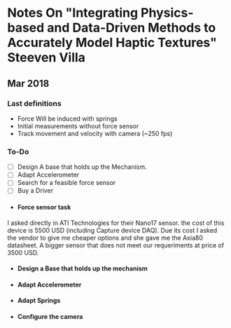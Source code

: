 # Notes On "Integrating Physics-based and Data-Driven Methods to Accurately Model Haptic Textures"  Steeven Villa


## Mar 2018

### Last definitions

- Force Will be induced with springs
- Initial measurements without force sensor
- Track movement and velocity with camera (~250 fps)

### To-Do

* [ ] Design A base that holds up the Mechanism.
* [ ] Adapt Accelerometer
* [ ] Search for a feasible force sensor
* [ ] Buy a Driver

- #### Force sensor task
I asked directly in ATI Technologies for their Nano17 sensor. the cost of this device is 5500 USD (including Capture device DAQ). Due its cost I asked the vendor to give me cheaper options and she gave me the Axia80 datasheet. A bigger sensor that does not meet our requeriments at price of 3500 USD.

- #### Design a Base that holds up the mechanism

- #### Adapt Accelerometer

- #### Adapt Springs

- #### Configure the camera

